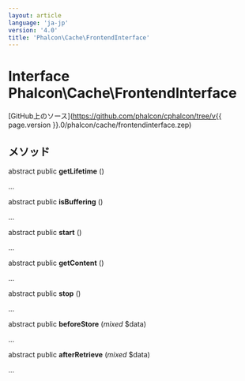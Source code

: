 ```yaml
---
layout: article
language: 'ja-jp'
version: '4.0'
title: 'Phalcon\Cache\FrontendInterface'
---
```

# Interface **Phalcon\Cache\FrontendInterface**

[GitHub上のソース](https://github.com/phalcon/cphalcon/tree/v{{ page.version }}.0/phalcon/cache/frontendinterface.zep)

## メソッド

abstract public **getLifetime** ()

...

abstract public **isBuffering** ()

...

abstract public **start** ()

...

abstract public **getContent** ()

...

abstract public **stop** ()

...

abstract public **beforeStore** (*mixed* $data)

...

abstract public **afterRetrieve** (*mixed* $data)

...